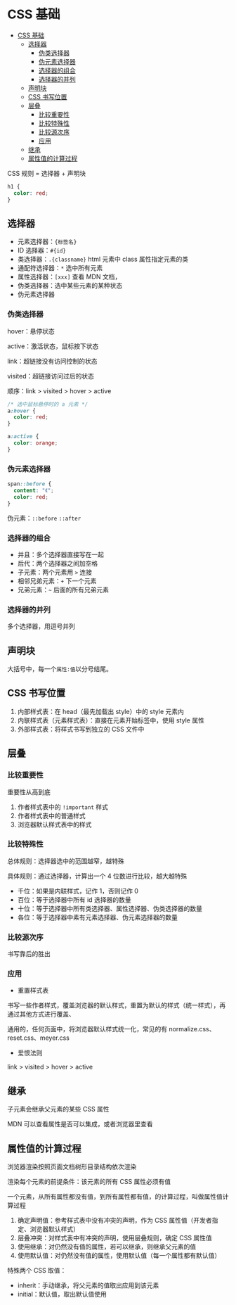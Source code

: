 # CSS 基础

- [CSS 基础](#css-基础)
  - [选择器](#选择器)
    - [伪类选择器](#伪类选择器)
    - [伪元素选择器](#伪元素选择器)
    - [选择器的组合](#选择器的组合)
    - [选择器的并列](#选择器的并列)
  - [声明块](#声明块)
  - [CSS 书写位置](#css-书写位置)
  - [层叠](#层叠)
    - [比较重要性](#比较重要性)
    - [比较特殊性](#比较特殊性)
    - [比较源次序](#比较源次序)
    - [应用](#应用)
  - [继承](#继承)
  - [属性值的计算过程](#属性值的计算过程)

CSS 规则 = 选择器 + 声明块

```css
h1 {
  color: red;
}
```

## 选择器

- 元素选择器：`{标签名}`
- ID 选择器：`#{id}`
- 类选择器：`.{classname}` html 元素中 class 属性指定元素的类
- 通配符选择器：`*` 选中所有元素
- 属性选择器：`[xxx]` 查看 MDN 文档，
- 伪类选择器：选中某些元素的某种状态
- 伪元素选择器

### 伪类选择器

hover：悬停状态

active：激活状态，鼠标按下状态

link：超链接没有访问控制的状态

visited：超链接访问过后的状态

顺序：link > visited > hover > active

```css
/* 选中鼠标悬停时的 a 元素 */
a:hover {
  color: red;
}

a:active {
  color: orange;
}
```

### 伪元素选择器

```css
span::before {
  content: "《";
  color: red;
}
```

伪元素：`::before` `::after`

### 选择器的组合

- 并且：多个选择器直接写在一起
- 后代：两个选择器之间加空格
- 子元素：两个元素用 `>` 连接
- 相邻兄弟元素：`+` 下一个元素
- 兄弟元素：`~` 后面的所有兄弟元素

### 选择器的并列

多个选择器，用逗号并列

## 声明块

大括号中，每一个`属性:值`以分号结尾。

## CSS 书写位置

1. 内部样式表：在 head（最先加载出 style）中的 style 元素内
2. 内联样式表（元素样式表）：直接在元素开始标签中，使用 style 属性
3. 外部样式表：将样式书写到独立的 CSS 文件中

## 层叠

### 比较重要性

重要性从高到底

1. 作者样式表中的 `!important` 样式
2. 作者样式表中的普通样式
3. 浏览器默认样式表中的样式

### 比较特殊性

总体规则：选择器选中的范围越窄，越特殊

具体规则：通过选择器，计算出一个 4 位数进行比较，越大越特殊

- 千位：如果是内联样式，记作 1，否则记作 0
- 百位：等于选择器中所有 id 选择器的数量
- 十位：等于选择器中所有类选择器、属性选择器、伪类选择器的数量
- 各位：等于选择器中素有元素选择器、伪元素选择器的数量

### 比较源次序

书写靠后的胜出

### 应用

- 重置样式表

书写一些作者样式，覆盖浏览器的默认样式，重置为默认的样式（统一样式），再通过其他方式进行覆盖、

通用的，任何页面中，将浏览器默认样式统一化，常见的有 normalize.css、reset.css、meyer.css

- 爱恨法则

link > visited > hover > active

## 继承

子元素会继承父元素的某些 CSS 属性

MDN 可以查看属性是否可以集成，或者浏览器里查看

## 属性值的计算过程

浏览器渲染按照页面文档树形目录结构依次渲染

渲染每个元素的前提条件：该元素的所有 CSS 属性必须有值

一个元素，从所有属性都没有值，到所有属性都有值，的计算过程，叫做属性值计算过程

1. 确定声明值：参考样式表中没有冲突的声明，作为 CSS 属性值（开发者指定、浏览器默认样式）
2. 层叠冲突：对样式表中有冲突的声明，使用层叠规则，确定 CSS 属性值
3. 使用继承：对仍然没有值的属性，若可以继承，则继承父元素的值
4. 使用默认值：对仍然没有值的属性，使用默认值（每一个属性都有默认值）

特殊两个 CSS 取值：

- inherit：手动继承，将父元素的值取出应用到该元素
- initial：默认值，取出默认值使用
